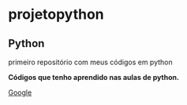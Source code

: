 # projetopython
## Python
 primeiro repositório com meus códigos em python
 
 **Códigos que tenho aprendido nas aulas de python.**
 
 [Google](https://www.google.com/webhp?hl=pt-BR&sa=X&ved=0ahUKEwjGo77T3I_5AhV0u5UCHZ4IBxoQPAgI)
    
